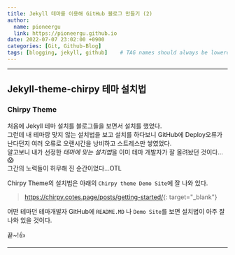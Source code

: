 ```yaml
---
title: Jekyll 테마를 이용해 GitHub 블로그 만들기 (2)
author:
  name: pioneergu
  link: https://pioneergu.github.io
date: 2022-07-07 23:02:00 +0900
categories: [Git, Github-Blog]
tags: [blogging, jekyll, github]    # TAG names should always be lowercase
---
```


---
## **Jekyll-theme-chirpy 테마 설치법**
### **Chirpy Theme**

처음에 Jekyll 테마 설치를 블로그들을 보면서 설치를 했었다.  
그런데 내 테마랑 맞지 않는 설치법을 보고 설치를 하다보니 GitHub에 Deploy오류가 난다던지 여러 오류로 오랜시간을 낭비하고 스트레스만 쌓였었다.  
알고보니 내가 선정한 *테마에 맞는 설치법*을 이미 테마 개발자가 잘 올려놨던 것이다...😱  
그간의 노력들이 허무해 진 순간이었다...OTL  

Chirpy Theme의 설치법은 아래의 `Chirpy theme Demo Site`에 잘 나와 있다.  
> <https://chirpy.cotes.page/posts/getting-started/>{: target="_blank"}

어떤 테마던 테마개발자 GitHub에 `README.MD` 나 `Demo Site`를 보면 설치법이 아주 잘 나와 있을 것이다.  

끝~!👍

---